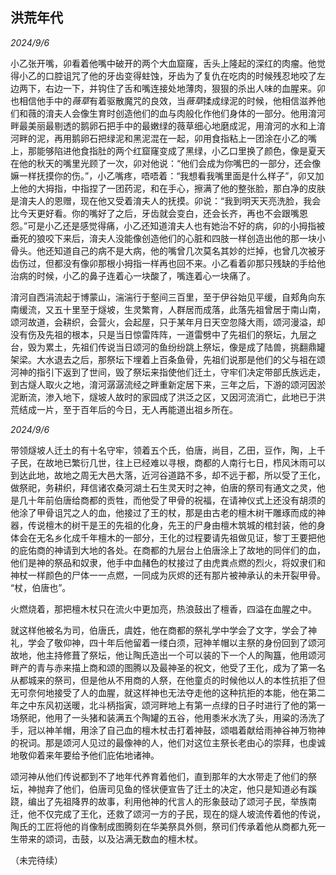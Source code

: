 ## 洪荒年代
*2024/9/6*

小乙张开嘴，卯看着他嘴中破开的两个大血窟窿，舌头上隆起的深红的肉瘤。他觉得小乙的口腔诅咒了他的牙齿变得蛀蚀，牙齿为了复仇在吃肉的时候残忍地咬了左边两下，右边一下，并钩住了舌和嘴连接处地薄肉，狠狠的杀出人味的血腥来。卯也相信他手中的*薇草*有着驱散魔咒的良效，当*薇草*揉成绿泥的时候，他相信滋养他们和薇的淯夫人会像生育时创造他们的血与肉般化作他们身体的一部分。他用淯河畔最美丽最剔透的鹅卵石把手中的最嫩绿的薇草细心地磨成泥，用淯河的水和上淯河畔的泥，再用鹅卵石把绿泥和黑泥混在一起，卯用食指粘上一团涂在小乙的嘴上，那能够陷进他食指肚的两个红窟窿变成了黑绿，小乙口里换了颜色，像是夏天在他的秋天的嘴里光顾了一次，卯对他说：“他们会成为你嘴巴的一部分，还会像嫲一样抚摸你的伤。”，小乙嘴疼，唔唔着：“我想看我嘴里面是什么样子”，卯又加上他的大拇指，中指捏了一团药泥，和在手心，擦满了他的整张脸，那白净的皮肤是淯夫人的恩赠，现在他又受着淯夫人的抚摸。卯说：“我到明天天亮洗脸，我会比今天更好看。你的嘴好了之后，牙齿就会变白，还会长齐，再也不会跟嘴恩怨。”可是小乙还是感觉得痛，小乙还知道淯夫人也有她治不好的病，卯的小拇指被垂死的狼咬下来后，淯夫人没能像创造他们的心脏和四肢一样创造出他的那一块小骨头。他还知道自己的病不是大病，他的嘴曾几次莫名其妙的烂掉，也曾几次被牙齿伤过，但都没有像卯那根小拇指一样再也回不来。小乙看着卯那只残缺的手给他治病的时候，小乙的鼻子连着心一块酸了，嘴连着心一块痛了。

淯河自西涓流起于博蒙山，湍湍行于壑间三百里，至于伊谷始见平缓，自郏角向东南缓流，又五十里至于燧坡，生灵繁育，人群居而成落，此落先祖曾居于南山南，颂河故道，会耕织，会营火，会起屋，只于某年月日天空忽降大雨，颂河漫溢，却没有伤及先祖的根本，只是当日惊雷阵阵，一道雷劈中了先祖们的祭坛，九层之台，毁为累土，先祖们传说当日颂河的鱼纷纷跳上祭坛，像是成了陆兽，挑翻鼎罐架梁。大水退去之后，那祭坛下埋着上百条鱼骨，先祖们说那是他们的父与祖在颂河神的指引下返到了世间，毁了祭坛来指使他们迁土，守牢们决定带部氏族远走，到古燧人取火之地，淯河潺潺流经之畔重新定居下来，三年之后，下游的颂河因淤泥断流，渗入地下，燧坡人故时的家园成了洪泛之区，又因河流消亡，此地已于洪荒结成一片，至于百年后的今日，无人再能道出祖乡所在。

*2024/9/6*

带领燧坡人迁土的有十名守牢，领着五个氏，伯唐，尚目，乙田，豆作，陶，上千子民，在故地已繁衍几世，往上已经难以寻根，商都的人南行七日，栉风沐雨可以到达此地，故地之周无大邑大落，近河谷道路不多，却不远于都，所以受了王化，做祭祀，务耕织，拜信诸农桑河湖土石生灵天时之神，伯唐的祭司有通文之灵，他是几十年前伯唐给商都的贡牲，而他受了甲骨的祝福，在请神仪式上还没有胡须的他涂了甲骨诅咒之人的血，他接过了王的杖，那是由古老的檀木树干雕琢而成的神器，传说檀木的树干是王的先祖的化身，先王的尸身由檀木筑城的棺封装，他的身体会在无名乡化成千年檀木的一部分，王化的过程要请先祖做见证，黎丁王要把他的庇佑商的神请到大地的各处。在商都的九层台上伯唐涂上了故地的同伴们的血，他们是神的祭品和奴隶，他手中血赭色的杖接过了由虎粪点燃的烈火，将奴隶们和神杖一样颜色的尸体一一点燃，一同成为灰烬的还有那片被神承认的未开裂甲骨。 “杖，伯唐也”。

火燃烧着，那把檀木杖只在流火中更加亮，热浪鼓出了檀香，四溢在血腥之中。

就这样他被名为司，伯唐氏，虞姓，他在商都的祭礼学中学会了文字，学会了神礼，学会了敬仰神，四十年后他留着一缕白须，冠神羊帽以主祭的身份回到了颂河故地，他主持修葺了祭坛，他让陶氏造出一个可以装的下一个人的陶簋，他用颂河畔产的青与赤来描上商和颂的图腾以及最神圣的祝文，他受了王化，成为了第一名从都城来的祭司，但是他从不用商的人祭，在他童贞的时候他以人的本性抗拒了但无可奈何地接受了人的血腥，就这样神也无法夺走他的这种抗拒的本能，他在第二年之中东风初送暖，北斗柄指寅，颂河畔地上有第一点绿的日子时进行了他的第一场祭祀，他用了一头猪和装满五个陶罐的五谷，他用黍米水洗了头，用粱的汤洗了手，冠以神羊帽，用涂了自己血的檀木杖击打着神鼓，颂唱着献给雨神谷神万物神的祝词。那是颂河人见过的最像神的人，他们对这位主祭长老由心的崇拜，也虔诚地敬仰着来年要给予他们庇佑地诸神。

颂河神从他们传说都到不了地年代养育着他们，直到那年的大水带走了他们的祭坛，神抛弃了他们，伯唐司见鱼的怪状便宣告了迁土的决定，他只是知道必有蹊跷，编出了先祖降界的故事，利用他神的代言人的形象鼓动了颂河子民，举族南迁，他不仅完成了王化，还救了颂河一方的子民，现在的燧人坡流传着他的传说，陶氏的工匠将他的肖像制成图腾刻在华美祭具外侧，祭司们传承着他从商都九死一生带来的颂词，击鼓，以及沾满无数血的檀木杖。

（未完待续）